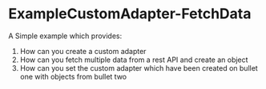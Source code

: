 # ExampleCustomAdapter-FetchData

A Simple example which provides:
1) How can you create a custom adapter
2) How can you fetch multiple data from a rest API and create an object
3) How can you set the custom adapter which have been created on bullet one with objects from bullet two

